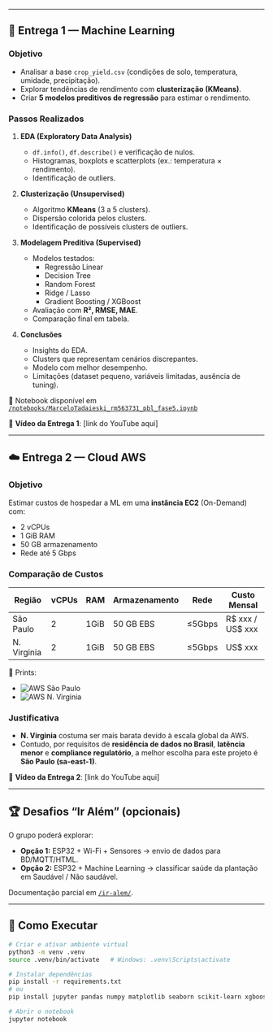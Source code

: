
---

## 🚜 Entrega 1 — Machine Learning

### Objetivo
- Analisar a base `crop_yield.csv` (condições de solo, temperatura, umidade, precipitação).  
- Explorar tendências de rendimento com **clusterização (KMeans)**.  
- Criar **5 modelos preditivos de regressão** para estimar o rendimento.  

### Passos Realizados
1. **EDA (Exploratory Data Analysis)**  
   - `df.info()`, `df.describe()` e verificação de nulos.  
   - Histogramas, boxplots e scatterplots (ex.: temperatura × rendimento).  
   - Identificação de outliers.  

2. **Clusterização (Unsupervised)**  
   - Algoritmo **KMeans** (3 a 5 clusters).  
   - Dispersão colorida pelos clusters.  
   - Identificação de possíveis clusters de outliers.  

3. **Modelagem Preditiva (Supervised)**  
   - Modelos testados:  
     - Regressão Linear  
     - Decision Tree  
     - Random Forest  
     - Ridge / Lasso  
     - Gradient Boosting / XGBoost  
   - Avaliação com **R², RMSE, MAE**.  
   - Comparação final em tabela.  

4. **Conclusões**  
   - Insights do EDA.  
   - Clusters que representam cenários discrepantes.  
   - Modelo com melhor desempenho.  
   - Limitações (dataset pequeno, variáveis limitadas, ausência de tuning).  

📓 Notebook disponível em [`/notebooks/MarceloTadaieski_rm563731_pbl_fase5.ipynb`](./notebooks/MarceloTadaieski_rm563731_pbl_fase5.ipynb)  

🎥 **Vídeo da Entrega 1**: [link do YouTube aqui]  

---

## ☁️ Entrega 2 — Cloud AWS

### Objetivo
Estimar custos de hospedar a ML em uma **instância EC2** (On-Demand) com:  
- 2 vCPUs  
- 1 GiB RAM  
- 50 GB armazenamento  
- Rede até 5 Gbps  

### Comparação de Custos
| Região        | vCPUs | RAM  | Armazenamento | Rede    | Custo Mensal |
|---------------|-------|------|---------------|---------|--------------|
| São Paulo     | 2     | 1GiB | 50 GB EBS     | ≤5Gbps  | R$ xxx / US$ xxx |
| N. Virginia   | 2     | 1GiB | 50 GB EBS     | ≤5Gbps  | US$ xxx       |

📸 Prints:  
- ![AWS São Paulo](./figures/aws_calc_sp.png)  
- ![AWS N. Virginia](./figures/aws_calc_use1.png)  

### Justificativa
- **N. Virginia** costuma ser mais barata devido à escala global da AWS.  
- Contudo, por requisitos de **residência de dados no Brasil**, **latência menor** e **compliance regulatório**, a melhor escolha para este projeto é **São Paulo (sa-east-1)**.  

🎥 **Vídeo da Entrega 2**: [link do YouTube aqui]  

---

## 🏆 Desafios “Ir Além” (opcionais)
O grupo poderá explorar:  
- **Opção 1:** ESP32 + Wi-Fi + Sensores → envio de dados para BD/MQTT/HTML.  
- **Opção 2:** ESP32 + Machine Learning → classificar saúde da plantação em Saudável / Não saudável.  

Documentação parcial em [`/ir-alem/`](./ir-alem).  

---

## 🔧 Como Executar
```bash
# Criar e ativar ambiente virtual
python3 -m venv .venv
source .venv/bin/activate   # Windows: .venv\Scripts\activate

# Instalar dependências
pip install -r requirements.txt
# ou
pip install jupyter pandas numpy matplotlib seaborn scikit-learn xgboost

# Abrir o notebook
jupyter notebook

